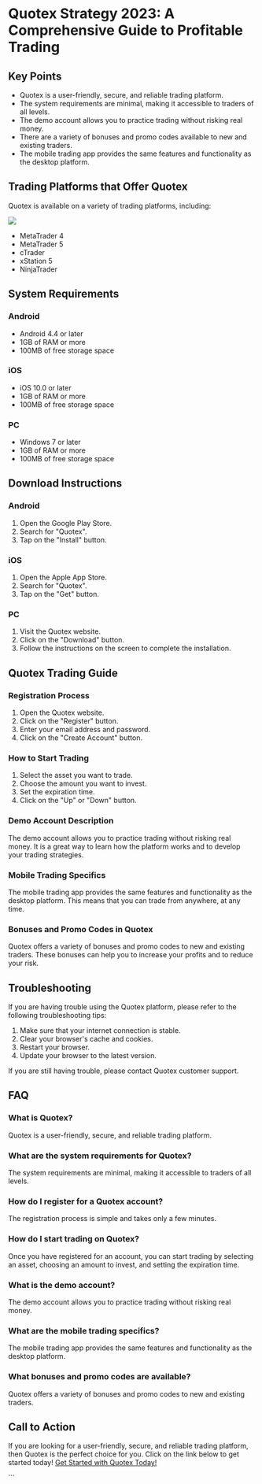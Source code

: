 # Quotex Strategy 2023: A Comprehensive Guide to Profitable Trading

## Key Points

-   Quotex is a user-friendly, secure, and reliable trading platform.
-   The system requirements are minimal, making it accessible to traders
    of all levels.
-   The demo account allows you to practice trading without risking real
    money.
-   There are a variety of bonuses and promo codes available to new and
    existing traders.
-   The mobile trading app provides the same features and functionality
    as the desktop platform.

## Trading Platforms that Offer Quotex

Quotex is available on a variety of trading platforms, including:

[![](https://static.quotex.io/files/4_en/300_250.jpg)](https://traff.sbs/brokerqxlid)

-   MetaTrader 4
-   MetaTrader 5
-   cTrader
-   xStation 5
-   NinjaTrader

## System Requirements

### Android

-   Android 4.4 or later
-   1GB of RAM or more
-   100MB of free storage space

### iOS

-   iOS 10.0 or later
-   1GB of RAM or more
-   100MB of free storage space

### PC

-   Windows 7 or later
-   1GB of RAM or more
-   100MB of free storage space

## Download Instructions

### Android

1.  Open the Google Play Store.
2.  Search for "Quotex".
3.  Tap on the "Install" button.

### iOS

1.  Open the Apple App Store.
2.  Search for "Quotex".
3.  Tap on the "Get" button.

### PC

1.  Visit the Quotex website.
2.  Click on the "Download" button.
3.  Follow the instructions on the screen to complete the installation.

## Quotex Trading Guide

### Registration Process

1.  Open the Quotex website.
2.  Click on the "Register" button.
3.  Enter your email address and password.
4.  Click on the "Create Account" button.

### How to Start Trading

1.  Select the asset you want to trade.
2.  Choose the amount you want to invest.
3.  Set the expiration time.
4.  Click on the "Up" or "Down" button.

### Demo Account Description

The demo account allows you to practice trading without risking real
money. It is a great way to learn how the platform works and to develop
your trading strategies.

### Mobile Trading Specifics

The mobile trading app provides the same features and functionality as
the desktop platform. This means that you can trade from anywhere, at
any time.

### Bonuses and Promo Codes in Quotex

Quotex offers a variety of bonuses and promo codes to new and existing
traders. These bonuses can help you to increase your profits and to
reduce your risk.

## Troubleshooting

If you are having trouble using the Quotex platform, please refer to the
following troubleshooting tips:

1.  Make sure that your internet connection is stable.
2.  Clear your browser\'s cache and cookies.
3.  Restart your browser.
4.  Update your browser to the latest version.

If you are still having trouble, please contact Quotex customer support.

## FAQ

### What is Quotex?

Quotex is a user-friendly, secure, and reliable trading platform.

### What are the system requirements for Quotex?

The system requirements are minimal, making it accessible to traders of
all levels.

### How do I register for a Quotex account?

The registration process is simple and takes only a few minutes.

### How do I start trading on Quotex?

Once you have registered for an account, you can start trading by
selecting an asset, choosing an amount to invest, and setting the
expiration time.

### What is the demo account?

The demo account allows you to practice trading without risking real
money.

### What are the mobile trading specifics?

The mobile trading app provides the same features and functionality as
the desktop platform.

### What bonuses and promo codes are available?

Quotex offers a variety of bonuses and promo codes to new and existing
traders.

## Call to Action

If you are looking for a user-friendly, secure, and reliable trading
platform, then Quotex is the perfect choice for you. Click on the link
below to get started today! [Get Started with Quotex
Today!](\%22https://traff.sbs/brokerqxsignup\%22)

\`\`\`

